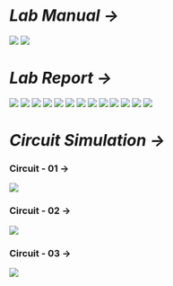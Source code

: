 # *Lab Manual →*

<img src="PNGs/LAB_05 - Verification of Superposition Theorem-1.png">
<img src="PNGs/LAB_05 - Verification of Superposition Theorem-2.png">

# *Lab Report →*

<img src="PNGs/LAB_Report_05 - Verification of Superposition Theorem-01.png">
<img src="PNGs/LAB_Report_05 - Verification of Superposition Theorem-02.png">
<img src="PNGs/LAB_Report_05 - Verification of Superposition Theorem-03.png">
<img src="PNGs/LAB_Report_05 - Verification of Superposition Theorem-04.png">
<img src="PNGs/LAB_Report_05 - Verification of Superposition Theorem-05.png">
<img src="PNGs/LAB_Report_05 - Verification of Superposition Theorem-06.png">
<img src="PNGs/LAB_Report_05 - Verification of Superposition Theorem-07.png">
<img src="PNGs/LAB_Report_05 - Verification of Superposition Theorem-08.png">
<img src="PNGs/LAB_Report_05 - Verification of Superposition Theorem-09.png">
<img src="PNGs/LAB_Report_05 - Verification of Superposition Theorem-10.png">
<img src="PNGs/LAB_Report_05 - Verification of Superposition Theorem-11.png">
<img src="PNGs/LAB_Report_05 - Verification of Superposition Theorem-12.png">
<img src="PNGs/LAB_Report_05 - Verification of Superposition Theorem-13.png">

# *Circuit Simulation →*

### Circuit - 01 →
<img src="PNGs/LAB_Simulation_05-Circuit_01.png">

### Circuit - 02 →
<img src="PNGs/LAB_Simulation_05-Circuit_02.png">

### Circuit - 03 →
<img src="PNGs/LAB_Simulation_05-Circuit_03.png">
